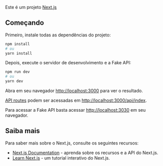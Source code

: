 Este é um projeto [Next.js](https://nextjs.org/)

## Começando

Primeiro, instale todas as dependências do projeto:

```bash
npm install
# ou
yarn install
```

Depois, execute o servidor de desenvolvimento e a Fake API:

```bash
npm run dev
# ou
yarn dev
```

Abra em seu navegador [http://localhost:3000](http://localhost:3000) para ver o resultado.

[API routes](https://nextjs.org/docs/api-routes/introduction) podem ser acessadas em [http://localhost:3000/api/index](http://localhost:3000/api/index).


Para acessar a Fake API basta acessar [http://localhost:3030](http://localhost:3030) em seu navegador.


## Saiba mais

Para saber mais sobre o Next.js, consulte os seguintes recursos:

- [Next.js Documentation](https://nextjs.org/docs) - aprenda sobre os recursos e a API do Next.js.
- [Learn Next.js](https://nextjs.org/learn) - um tutorial interativo do Next.js.